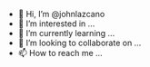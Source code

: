 - 👋 Hi, I’m @johnlazcano
- 👀 I’m interested in ...
- 🌱 I’m currently learning ...
- 💞️ I’m looking to collaborate on ...
- 📫 How to reach me ...

<!---
johnlazcano/johnlazcano is a ✨ special ✨ repository because its `README.md` (this file) appears on your GitHub profile.
You can click the Preview link to take a look at your changes.
--->
